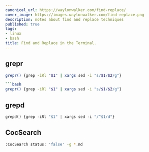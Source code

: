 ```yaml
---
canonical_url: https://waylonwalker.com/find-replace/
cover_image: https://images.waylonwalker.com/find-replace.png
description: notes about find and replace techniques
published: true
tags:
- linux
- bash
title: Find and Replace in the Terminal.
---
```


## grepr

```bash
grepr() {grep -iRl "$1" | xargs sed -i "s/$1/$2/g"}

```bash
grepr() {grep -iRl "$1" | xargs sed -i "s/$1/$2/g"}
```

## grepd

``` python
grepd() {grep -iRl "$1" | xargs sed -i "/^$1/d"}
```

## CocSearch


``` bash
:CocSearch status: 'false' -g *.md
```